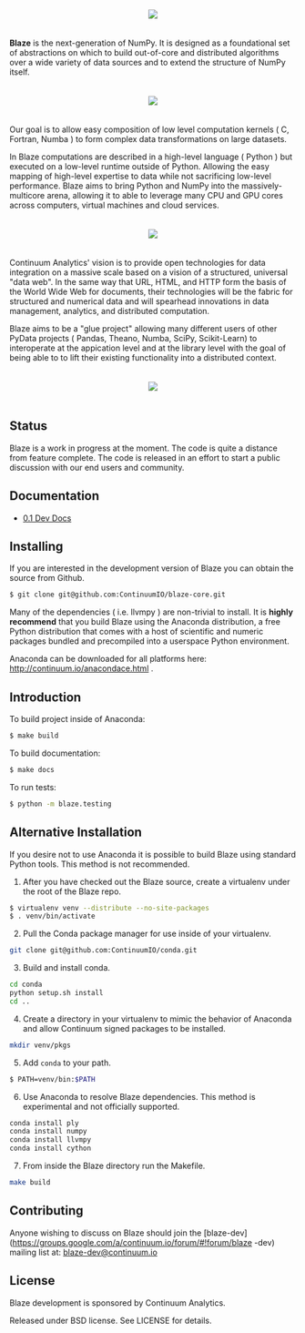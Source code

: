 <p align="center" style="padding: 20px">
<img src="https://raw.github.com/ContinuumIO/blaze-core/master/docs/source/svg/blaze_med.png">
</p>

**Blaze** is the next-generation of NumPy. It is designed as a
foundational set of abstractions on which to build out-of-core and
distributed algorithms over a wide variety of data sources and to extend
the structure of NumPy itself.

<p align="center" style="padding: 20px">
<img src="https://raw.github.com/ContinuumIO/blaze-core/master/docs/source/svg/numpy_plus.png">
</p>

Our goal is to allow easy composition of low level computation kernels
( C, Fortran, Numba ) to form complex data transformations on large
datasets.

In Blaze computations are described in a high-level language ( Python
) but executed on a low-level runtime outside of Python. Allowing the
easy mapping of high-level expertise to data while not sacrificing
low-level performance. Blaze aims to bring Python and NumPy into the
massively-multicore arena, allowing it to able to leverage many CPU and
GPU cores across computers, virtual machines and cloud services.

<p align="center" style="padding: 20px">
<img src="https://raw.github.com/ContinuumIO/blaze-core/master/docs/source/svg/codepush.png">
</p>

Continuum Analytics' vision is to provide open technologies for data
integration on a massive scale based on a vision of a structured,
universal "data web". In the same way that URL, HTML, and HTTP form
the basis of the World Wide Web for documents, their technologies will
be the fabric for structured and numerical data and will spearhead
innovations in data management, analytics, and distributed computation.

Blaze aims to be a "glue project" allowing many different users of
other PyData projects ( Pandas, Theano, Numba, SciPy, Scikit-Learn)
to interoperate at the appication level and at the library level with
the goal of being able to to lift their existing functionality into a
distributed context.

<p align="center" style="padding: 20px">
<img src="https://raw.github.com/ContinuumIO/blaze-core/master/docs/source/svg/sources.png">
</p>

Status
------

Blaze is a work in progress at the moment. The code is quite a distance
from feature complete. The code is released in an effort to start a
public discussion with our end users and community.

Documentation
-------------

* [0.1 Dev Docs](http://blaze.pydata.org/docs/)

Installing
----------

If you are interested in the development version of Blaze you can
obtain the source from Github.

```bash
$ git clone git@github.com:ContinuumIO/blaze-core.git
```

Many of the dependencies ( i.e. llvmpy ) are non-trivial to install.
It is **highly recommend** that you build Blaze using the Anaconda
distribution, a free Python distribution that comes with a host of
scientific and numeric packages bundled and precompiled into a userspace
Python environment.

Anaconda can be downloaded for all platforms here: http://continuum.io/anacondace.html .

Introduction
------------

To build project inside of Anaconda:

```bash
$ make build
```

To build documentation:

```bash
$ make docs
```

To run tests:

```bash
$ python -m blaze.testing
```

Alternative Installation
------------------------

If you desire not to use Anaconda it is possible to build Blaze using
standard Python tools. This method is not recommended.

1) After you have checked out the Blaze source, create a virtualenv
under the root of the Blaze repo.

```bash
$ virtualenv venv --distribute --no-site-packages 
$ . venv/bin/activate
```

2) Pull the Conda package manager for use inside of your virtualenv.

```bash
git clone git@github.com:ContinuumIO/conda.git
```

3) Build and install conda.

```bash
cd conda
python setup.sh install
cd ..
```

4) Create a directory in your virtualenv to mimic the behavior of
Anaconda and allow Continuum signed packages to be installed.

```bash
mkdir venv/pkgs
```

5) Add ``conda`` to your path.

```bash
$ PATH=venv/bin:$PATH
```

6) Use Anaconda to resolve Blaze dependencies. This method is
experimental and not officially supported.

```bash
conda install ply
conda install numpy
conda install llvmpy
conda install cython
```

7) From inside the Blaze directory run the Makefile.

```bash
make build
```

Contributing
------------

Anyone wishing to discuss on Blaze should join the
[blaze-dev](https://groups.google.com/a/continuum.io/forum/#!forum/blaze
-dev) mailing list at: blaze-dev@continuum.io

License
-------

Blaze development is sponsored by Continuum Analytics.

Released under BSD license. See LICENSE for details.
